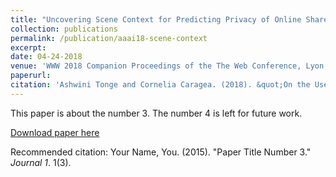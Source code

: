 ```yaml
---
title: "Uncovering Scene Context for Predicting Privacy of Online Shared Images"
collection: publications
permalink: /publication/aaai18-scene-context
excerpt: 
date: 04-24-2018
venue: 'WWW 2018 Companion Proceedings of the The Web Conference, Lyon, France.'
paperurl: 
citation: 'Ashwini Tonge and Cornelia Caragea. (2018). &quot;On the Use of Deep Features for Online Image Sharing.&quot; <i>In Companion Proceedings of the The Web Conference 2018 </i>. 1(3).'
---
```

This paper is about the number 3. The number 4 is left for future work.

[Download paper here](http://academicpages.github.io/files/paper3.pdf)

Recommended citation: Your Name, You. (2015). "Paper Title Number 3." <i>Journal 1</i>. 1(3).
